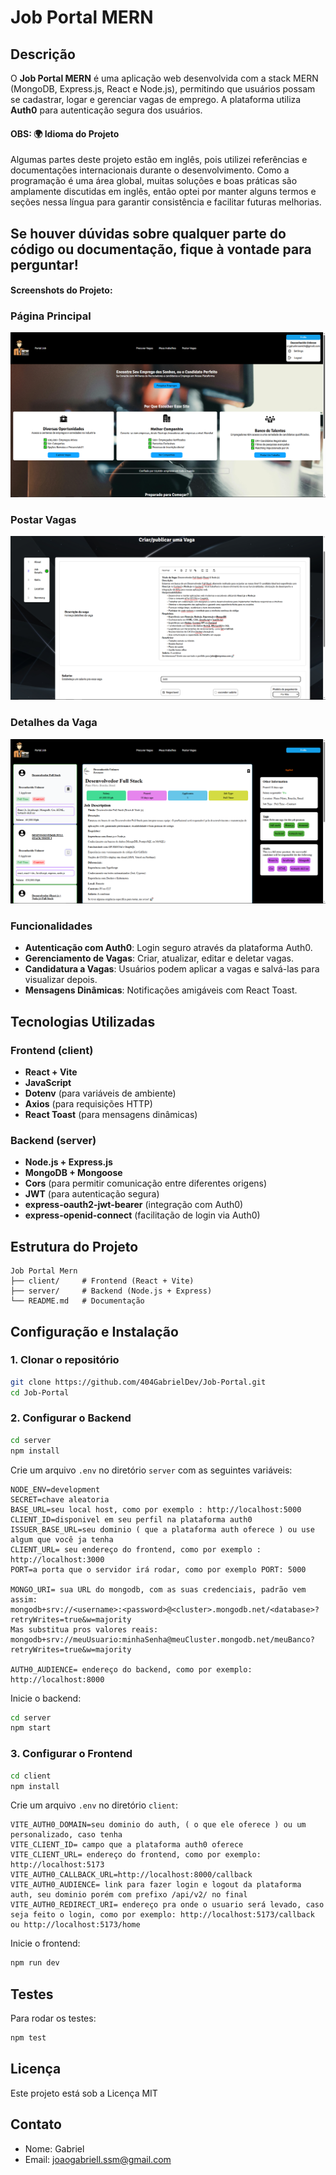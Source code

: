 # Job Portal MERN


## Descrição

O **Job Portal MERN** é uma aplicação web desenvolvida com a stack MERN (MongoDB, Express.js, React e Node.js), permitindo que usuários possam se cadastrar, logar e gerenciar vagas de emprego. A plataforma utiliza **Auth0** para autenticação segura dos usuários.

#### OBS: 🌍 Idioma do Projeto
Algumas partes deste projeto estão em inglês, pois utilizei referências e documentações internacionais durante o desenvolvimento. Como a programação é uma área global, muitas soluções e boas práticas são amplamente discutidas em inglês, então optei por manter alguns termos e seções nessa língua para garantir consistência e facilitar futuras melhorias.

Se houver dúvidas sobre qualquer parte do código ou documentação, fique à vontade para perguntar!
---

#### Screenshots do Projeto:

### **Página Principal**
![Página Principal](screenshots/PageHome.png)

### **Postar Vagas**
![Postar Vagas](screenshots/postJob.png)

### **Detalhes da Vaga**
![Detalhes da Vaga](screenshots/jobDetails.png)

### Funcionalidades

- **Autenticação com Auth0**: Login seguro através da plataforma Auth0.
- **Gerenciamento de Vagas**: Criar, atualizar, editar e deletar vagas.
- **Candidatura a Vagas**: Usuários podem aplicar a vagas e salvá-las para visualizar depois.
- **Mensagens Dinâmicas**: Notificações amigáveis com React Toast.

## Tecnologias Utilizadas

### Frontend (client)
- **React + Vite**
- **JavaScript**
- **Dotenv** (para variáveis de ambiente)
- **Axios** (para requisições HTTP)
- **React Toast** (para mensagens dinâmicas)

### Backend (server)
- **Node.js + Express.js**
- **MongoDB + Mongoose**
- **Cors** (para permitir comunicação entre diferentes origens)
- **JWT** (para autenticação segura)
- **express-oauth2-jwt-bearer** (integração com Auth0)
- **express-openid-connect** (facilitação de login via Auth0)

## Estrutura do Projeto

```
Job Portal Mern
├── client/     # Frontend (React + Vite)
├── server/     # Backend (Node.js + Express)
└── README.md   # Documentação
```

## Configuração e Instalação

### 1. Clonar o repositório
```bash
git clone https://github.com/404GabrielDev/Job-Portal.git
cd Job-Portal
```

### 2. Configurar o Backend
```bash
cd server
npm install
```

Crie um arquivo `.env` no diretório `server` com as seguintes variáveis:
```env
NODE_ENV=development
SECRET=chave aleatoria
BASE_URL=seu local host, como por exemplo : http://localhost:5000
CLIENT_ID=disponivel em seu perfil na plataforma auth0
ISSUER_BASE_URL=seu dominio ( que a plataforma auth oferece ) ou use algum que você ja tenha
CLIENT_URL= seu endereço do frontend, como por exemplo : http://localhost:3000
PORT=a porta que o servidor irá rodar, como por exemplo PORT: 5000

MONGO_URI= sua URL do mongodb, com as suas credenciais, padrão vem assim:
mongodb+srv://<username>:<password>@<cluster>.mongodb.net/<database>?retryWrites=true&w=majority
Mas substitua pros valores reais: mongodb+srv://meuUsuario:minhaSenha@meuCluster.mongodb.net/meuBanco?retryWrites=true&w=majority

AUTH0_AUDIENCE= endereço do backend, como por exemplo: http://localhost:8000
```
Inicie o backend:
```bash
cd server
npm start
```

### 3. Configurar o Frontend
```bash
cd client
npm install
```

Crie um arquivo `.env` no diretório `client`:
```env
VITE_AUTH0_DOMAIN=seu dominio do auth, ( o que ele oferece ) ou um personalizado, caso tenha
VITE_CLIENT_ID= campo que a plataforma auth0 oferece
VITE_CLIENT_URL= endereço do frontend, como por exemplo: http://localhost:5173
VITE_AUTH0_CALLBACK_URL=http://localhost:8000/callback
VITE_AUTH0_AUDIENCE= link para fazer login e logout da plataforma auth, seu dominio porém com prefixo /api/v2/ no final
VITE_AUTH0_REDIRECT_URI= endereço pra onde o usuario será levado, caso seja feito o login, como por exemplo: http://localhost:5173/callback ou http://localhost:5173/home
```
Inicie o frontend:
```bash
npm run dev
```

## Testes
Para rodar os testes:
```bash
npm test
```


## Licença
Este projeto está sob a Licença MIT

## Contato
- Nome: Gabriel
- Email: joaogabriell.ssm@gmail.com

